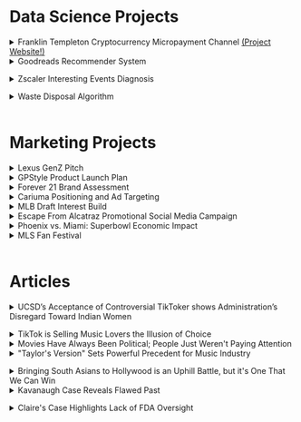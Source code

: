 # Data Science Projects 
<details>
<summary>Franklin Templeton Cryptocurrency Micropayment Channel <a href="https://medhaupadhyay.github.io/Micropayment-Channel-Public-Website/"> (Project Website!)</a></summary>
<img src="https://github.com/medhaupadhyay/portfolio/assets/81603081/f4406e0b-a3d1-44b2-8044-a816f608e366">
<br> </details>


<details>
<summary>Goodreads Recommender System</summary>
<img src="https://github.com/medhaupadhyay/portfolio/assets/81603081/56c7f3ab-0128-4e8b-b57c-1f447fb6c79b">
<img src="https://github.com/medhaupadhyay/portfolio/assets/81603081/f9d1cdac-06e2-4ea4-bf5d-8ce00ad02fa2">
 <img src="https://github.com/medhaupadhyay/portfolio/assets/81603081/edbe09fa-55db-4ed4-93a6-5f176b903d13">
 <img src="https://github.com/medhaupadhyay/portfolio/assets/81603081/df07aee6-e502-43a3-9046-f099a7f35091">
 <img src="https://github.com/medhaupadhyay/portfolio/assets/81603081/328dd6e2-120a-4731-9db2-ec671415ef19">
 <img src="https://github.com/medhaupadhyay/portfolio/assets/81603081/b8a2d88a-a6a6-4c7b-8022-7efcfb1be5e2">
 <img src="https://github.com/medhaupadhyay/portfolio/assets/81603081/0670e8ed-6a0f-41b6-bf67-ac8895bddb9f">
 <img src="https://github.com/medhaupadhyay/portfolio/assets/81603081/20f40eae-2dbf-44a0-8e4a-9e89659ce6e1">
  <img src="https://github.com/medhaupadhyay/portfolio/assets/81603081/c45231df-8faf-4700-a6b7-c8292932457d">
 <img src="https://github.com/medhaupadhyay/portfolio/assets/81603081/eeaec8fa-f11d-4523-a623-0e2d4785225d" >
 <img src="https://github.com/medhaupadhyay/portfolio/assets/81603081/652834a2-7d2d-4acc-9661-749d351f19b7" >
 <img src="https://github.com/medhaupadhyay/portfolio/assets/81603081/b88199e2-5270-42c7-b4ca-011e15414397" >
 <img src="https://github.com/medhaupadhyay/portfolio/assets/81603081/ba95b7c4-d58a-4a1a-b8af-f084b03f2181" >
 
 <br></details>


<details>
<summary>Zscaler Interesting Events Diagnosis</summary>
<img src="https://github.com/medhaupadhyay/portfolio/assets/81603081/3e7a37b2-e0bf-485e-9307-7003df74ca09">
<img src="https://github.com/medhaupadhyay/portfolio/assets/81603081/bab4269a-8992-4e54-993a-e9cbd2f14dad" >
<img src="https://github.com/medhaupadhyay/portfolio/assets/81603081/80ec5112-b085-4e81-b947-308d72be2deb" >
<img src="https://github.com/medhaupadhyay/portfolio/assets/81603081/b5ff1312-cb0c-4dcb-be4f-70b08fb23794" >
<img src="https://github.com/medhaupadhyay/portfolio/assets/81603081/8377e130-0048-4e38-884b-6d5b31f3918b" >
<img src="https://github.com/medhaupadhyay/portfolio/assets/81603081/31d41596-c219-45e7-b496-5bd5ccc1fd5b" >
<img src="https://github.com/medhaupadhyay/portfolio/assets/81603081/78ea7bb3-1e6c-475a-bc5e-e6be57eab4d5" >
<img src="https://github.com/medhaupadhyay/portfolio/assets/81603081/3619884a-7c59-41f9-9676-23f4c8217e94" >
<img src="https://github.com/medhaupadhyay/portfolio/assets/81603081/b98f1b94-94a9-425e-bcd9-ed8f23ef38ea" >
<img src="https://github.com/medhaupadhyay/portfolio/assets/81603081/30c8d5bf-6ec4-4835-87f8-bc565bc744bc" >
<img src="https://github.com/medhaupadhyay/portfolio/assets/81603081/abdd3720-24db-44c9-adfd-964558c3aac6" >
<img src="https://github.com/medhaupadhyay/portfolio/assets/81603081/67c20db9-f880-4ea6-867a-a916bfe781d2" >
<img src="https://github.com/medhaupadhyay/portfolio/assets/81603081/c12fbcbc-278f-4ab0-8b60-5c423b9dc8e5" >
<img src="https://github.com/medhaupadhyay/portfolio/assets/81603081/f254f210-0652-496b-a125-57835617022c" >
<img src="https://github.com/medhaupadhyay/portfolio/assets/81603081/5796829a-c8a9-41f5-b62a-9bc7da5a76b1" >
<img src="https://github.com/medhaupadhyay/portfolio/assets/81603081/6f57f1dc-5d8f-467a-9bdc-73d6e42d67c1" >
<img src="https://github.com/medhaupadhyay/portfolio/assets/81603081/51817dbb-e72b-45a4-896d-fc2ce0a79319" >
<img src="https://github.com/medhaupadhyay/portfolio/assets/81603081/3e4c7444-2033-465e-ac92-05a1f508e46f" >


 <br></details>


<details>
<summary>Waste Disposal Algorithm</summary>
<img src="https://github.com/medhaupadhyay/portfolio/assets/81603081/6c8e421a-7ef2-41ba-acc9-6d90be32507b" >
<img src="https://github.com/medhaupadhyay/portfolio/assets/81603081/4eb88d61-f5fa-4612-a12f-b61c75856a7a" >
<img src="https://github.com/medhaupadhyay/portfolio/assets/81603081/1e3cd897-26b6-4c3b-8bd6-39241bbe40ca" >
<img src="https://github.com/medhaupadhyay/portfolio/assets/81603081/57031355-996a-4b7e-af4d-ee0affd74e19" >
<img src="https://github.com/medhaupadhyay/portfolio/assets/81603081/273c9106-66f1-4ff3-8c72-e2b46b3133ee" >
<img src="https://github.com/medhaupadhyay/portfolio/assets/81603081/a8ff1f23-bd20-41e7-93ff-46032a43bbf0" >
<img src="https://github.com/medhaupadhyay/portfolio/assets/81603081/9f752ac3-7504-44fc-93cb-48d572f367ad" >
<img src="https://github.com/medhaupadhyay/portfolio/assets/81603081/b36394b1-933a-4c61-920e-20414a4a66d2" >
<img src="https://github.com/medhaupadhyay/portfolio/assets/81603081/c8ab7d61-490a-49ad-b7a2-719bba4a0a39" >
<img src="https://github.com/medhaupadhyay/portfolio/assets/81603081/3d42e23b-7e61-4cf8-a1b5-776e0d1613ae" >
<img src="https://github.com/medhaupadhyay/portfolio/assets/81603081/152c2a30-a70e-4d85-a3e6-3edfffea2fe2" >
 
 <br>
</details>
<br>

# Marketing Projects 
<details>
<summary> Lexus GenZ Pitch </summary>
coming soon! 
 <br>
 <br></details>

<details>
<summary> GPStyle Product Launch Plan </summary>
<img src="https://github.com/medhaupadhyay/portfolio/assets/81603081/0ff2c009-76cc-4d41-85c5-a013d0219c78" >
<img src="https://github.com/medhaupadhyay/portfolio/assets/81603081/739b5f3f-b2f6-4515-a6d9-c03819c6c4b6" >
<img src="https://github.com/medhaupadhyay/portfolio/assets/81603081/9c44f818-0542-4d85-8cf3-e25cb42f6142" >
<img src="https://github.com/medhaupadhyay/portfolio/assets/81603081/430aceef-8357-4f53-b355-437937ba1734" >
<img src="https://github.com/medhaupadhyay/portfolio/assets/81603081/2cd6a6d3-c8f0-4d47-9ff1-4e26a04c63e0" >
<img src="https://github.com/medhaupadhyay/portfolio/assets/81603081/39ef58e6-de70-4b12-9098-55606ea1828d" >
<img src="https://github.com/medhaupadhyay/portfolio/assets/81603081/f2892c67-42ea-492d-8afd-e041d42dfec6" >
<img src="https://github.com/medhaupadhyay/portfolio/assets/81603081/4195e3e3-798f-4c6d-8e8b-3420296ef00b" >
<img src="https://github.com/medhaupadhyay/portfolio/assets/81603081/d144fa4d-5f94-4dbc-a452-8b1896561764" >
<img src="https://github.com/medhaupadhyay/portfolio/assets/81603081/6478e706-b2f4-4ab4-84d9-d2976d8a0308" >
<img src="https://github.com/medhaupadhyay/portfolio/assets/81603081/8fbb84a2-e9be-4dda-a49d-21f144c57ca5" >
<img src="https://github.com/medhaupadhyay/portfolio/assets/81603081/8c6b8796-af98-4a2a-bd96-04d47dc78ae8" >
<img src="https://github.com/medhaupadhyay/portfolio/assets/81603081/6b00408d-e421-4a3d-b4ec-d4428d84b1fb" >
<img src="https://github.com/medhaupadhyay/portfolio/assets/81603081/6b4ec744-ff26-46d3-9a0e-0522499fe3f6" >

 <br>
 <br></details>

<details>
<summary> Forever 21 Brand Assessment </summary>
coming soon! 
 <br>
 <br></details>

 <details>
<summary> Cariuma Positioning and Ad Targeting</summary>
<img src="https://github.com/medhaupadhyay/portfolio/assets/81603081/f0fab1f3-0b0b-4639-8329-4b45b5966bf6" >
<img src="https://github.com/medhaupadhyay/portfolio/assets/81603081/3901e5f0-297f-40cd-af0e-3abfdf107e2a" >
<img src="https://github.com/medhaupadhyay/portfolio/assets/81603081/64b533d4-d496-42df-85e4-67544e734c39" >
<img src="https://github.com/medhaupadhyay/portfolio/assets/81603081/a67157ee-0d1d-4f04-b453-b13732429c42" >
<img src="https://github.com/medhaupadhyay/portfolio/assets/81603081/0f66d627-e62a-4823-9da0-d32bb41f6321" >
<img src="https://github.com/medhaupadhyay/portfolio/assets/81603081/ca746308-731b-43e3-b50c-baae59126a75" >
<img src="https://github.com/medhaupadhyay/portfolio/assets/81603081/bb4c0ecd-dcf7-48ad-bd88-cb521703924d" >
<img src="https://github.com/medhaupadhyay/portfolio/assets/81603081/ca86896a-c371-4585-bbf3-141dd6daefeb" >
<img src="https://github.com/medhaupadhyay/portfolio/assets/81603081/b633a9da-32c8-48ae-b043-e81cd0b3e125" >
<img src="https://github.com/medhaupadhyay/portfolio/assets/81603081/7f13dbde-6883-4581-b256-ceb445ab37d1" >
<img src="https://github.com/medhaupadhyay/portfolio/assets/81603081/5bae7795-3178-4067-889a-ed753030ff60" >
<img src="https://github.com/medhaupadhyay/portfolio/assets/81603081/e440dcee-a87f-4361-9093-0f4227f68b76" >
<img src="https://github.com/medhaupadhyay/portfolio/assets/81603081/868989ed-1d6c-40f9-84bc-d99df4eae4b8" >
<img src="https://github.com/medhaupadhyay/portfolio/assets/81603081/f692d5bb-2cb6-4799-8210-3547c1b4761c" >
<img src="https://github.com/medhaupadhyay/portfolio/assets/81603081/e8aa7033-ca3b-4d98-9f14-eb5c472357d5" >
<img src="https://github.com/medhaupadhyay/portfolio/assets/81603081/f08d5dd9-b5f6-4552-a301-fbb6517c9fca" >
<img src="https://github.com/medhaupadhyay/portfolio/assets/81603081/352c69e2-169e-49f4-bc68-e76f0b56efa9" >
 
 <br>
 <br></details>

 <details>
<summary> MLB Draft Interest Build </summary>
<img src="https://github.com/medhaupadhyay/portfolio/assets/81603081/9e038a74-b459-45f9-aeb2-62b9dfc00def" >
<img src="https://github.com/medhaupadhyay/portfolio/assets/81603081/31c8c9a6-f657-47f6-a681-104095b26c86" >
<img src="https://github.com/medhaupadhyay/portfolio/assets/81603081/1c69b95e-467b-4cd5-a238-46ddc866598c" >
<img src="https://github.com/medhaupadhyay/portfolio/assets/81603081/9c5fcbd0-d51e-4e1b-8f4e-c220e010fd95" >
<img src="https://github.com/medhaupadhyay/portfolio/assets/81603081/599afe71-f887-4a03-9b37-094bfaa51044" >
<img src="https://github.com/medhaupadhyay/portfolio/assets/81603081/f41d4580-3aed-4c59-992a-0d91eb22e326" >
 <br>
 <br></details>

<details>
<summary> Escape From Alcatraz Promotional Social Media Campaign </summary>
<img src="https://github.com/medhaupadhyay/portfolio/assets/81603081/19c0857a-d983-45ab-a730-9b1d2e97caea" >

 <br>
 <br></details>

 <details>
<summary> Phoenix vs. Miami: Superbowl Economic Impact </summary>
<img src="https://github.com/medhaupadhyay/portfolio/assets/81603081/49c424fa-c3d0-4b33-a60f-3e82d79b6025" >
<img src="https://github.com/medhaupadhyay/portfolio/assets/81603081/8e0c8777-84af-473e-bda8-c878306b3943" >
<img src="https://github.com/medhaupadhyay/portfolio/assets/81603081/f0fa86e4-dab3-45ed-8494-0cf236dacb47" >
<img src="https://github.com/medhaupadhyay/portfolio/assets/81603081/f1772007-d5c9-4d83-b1fa-5f419e6ef025" >
<img src="https://github.com/medhaupadhyay/portfolio/assets/81603081/de5713ad-959a-4913-a143-dfe32e510090" >

 <br>
 <br></details>

 <details>
<summary> MLS Fan Festival </summary>
<img src="https://github.com/medhaupadhyay/portfolio/assets/81603081/a71e82ee-d6db-495d-b36b-e79c4d76af5e" >
<img src="https://github.com/medhaupadhyay/portfolio/assets/81603081/dc82eeb0-b600-45c2-8308-ce0fc4ae9b86" >
<img src="https://github.com/medhaupadhyay/portfolio/assets/81603081/0361b869-93a8-48d4-a200-f67a02ddfb39" >
<img src="https://github.com/medhaupadhyay/portfolio/assets/81603081/d3aa03f7-e971-4792-b473-da93d3d0329e" >
<img src="https://github.com/medhaupadhyay/portfolio/assets/81603081/d516ef39-7581-4ee6-a49c-9c48303fd304" >
<img src="https://github.com/medhaupadhyay/portfolio/assets/81603081/28c355f5-ec95-4ddf-9cd4-4f5bfb5abd7e" >
<img src="https://github.com/medhaupadhyay/portfolio/assets/81603081/de8aa07f-03f2-420a-8b68-ce59d7df49c3" >
<img src="https://github.com/medhaupadhyay/portfolio/assets/81603081/5ca9ee28-b08d-4f55-b967-0bf8ca40318d" >
<img src="https://github.com/medhaupadhyay/portfolio/assets/81603081/400f32e6-36bd-4efe-a8ef-d07557838716" >
<img src="https://github.com/medhaupadhyay/portfolio/assets/81603081/c7c33c7b-c8f3-4bf4-b9c3-eef4bc3a70d9" >
<img src="https://github.com/medhaupadhyay/portfolio/assets/81603081/a03518f4-6a5c-44a9-aa5d-8d86ef86b382" >
<img src="https://github.com/medhaupadhyay/portfolio/assets/81603081/52368339-7024-43a9-8cfb-51e4ef9f5adb" >
<img src="https://github.com/medhaupadhyay/portfolio/assets/81603081/0e874271-f8bb-4f99-999b-4252f6c284bb" >
<img src="https://github.com/medhaupadhyay/portfolio/assets/81603081/846e82c6-78e1-471f-9afa-bbc04e06d692" >
<img src="https://github.com/medhaupadhyay/portfolio/assets/81603081/fdc1c2e7-c383-4a9c-967c-5e57da978ec8" >
<img src="https://github.com/medhaupadhyay/portfolio/assets/81603081/47f2a502-73bc-4678-8df2-537b787be14a" >
<img src="https://github.com/medhaupadhyay/portfolio/assets/81603081/c72aafdd-ef35-405b-a361-9aa50a4514e8" >

 <br>
 <br></details> <br>

# Articles 
<details>
<summary> UCSD’s Acceptance of Controversial TikToker shows Administration’s Disregard Toward Indian Women </summary>
Even now, it’s difficult for me to describe the way my stomach dropped when I first heard that Avaneesh Kanala was coming to UC San Diego. At first glance, Kanala might seem like an average UCSD transfer student, but a quick search of his name will pull up the TikTok account where he spews racist and misogynistic “hot takes” to over 350,000 followers. I’ve had the misfortune of seeing his videos on my “For You Page” for the past couple years, but the thought of him coming here was truly gut-wrenching. <br>
<img src="https://github.com/medhaupadhyay/portfolio/assets/81603081/eee191eb-a0cf-4dd4-8e25-720e794e3f25" > 
<br>
Kanala’s videos reduce women to mere objects, belittling everything about them from their bodies to their education to their culture, with targeted attacks on his female classmates. This kind of hateful content has always been aimed at people like me: Indian women who aspire to be independent and intelligent. For the past few years, Kanala’s TikTok content has been a painful but bearable rabbit hole that I would occasionally be sucked into. But now I am seeing demons from my screen materialize as Kanala steps onto the UCSD campus. My school has taken someone who can kindly be described as a troll, and presented them in the flesh; am I wrong to see this as a stinging betrayal? <br>
I know that in the real world, there are battles that I will lose. There will be people who will spew hatred at me and try to push me down. But here? On my home turf? This is a knife in my back, a sinking feeling in my stomach. It is a loss of trust, a broken promise.  <br>
<img src="https://github.com/medhaupadhyay/portfolio/assets/81603081/0a577368-d8ae-45c5-8dcc-0c8a11f54eaa" > <br>
I have always believed UCSD when they claimed that this is “an inclusive community where all have the opportunity to thrive,” but the acceptance of Kanala has left me questioning the purity of their ideals. Until now, I considered this school a safe place, a place where my classmates and I would be protected and uplifted. The inclusive community here is one of the first things I bring up when people ask about my favorite parts of UCSD. I tell them how I turned down other schools because I didn’t want to be surrounded by toxic clout chasers who put down other people in some sort of twisted game. I tell them that UCSD promised me a place where I would be respected — where I would be valued. <br>
 One case cannot make or break the culture of an entire university, but UCSD bringing a student like this onto campus would make their stance on inclusion infinitely clearer than thousands of memos ever could; after all, what good is a school that goes on and on about making sure that everyone “feels included in campus life” and then turns around and provides a welcome to someone who is actively spreading hateful and prejudiced messaging? Will the school only take action after these kinds of posts lead to physical violence against women? And what about the other hidden incels at UCSD who will take Kanala’s acceptance at UCSD as a green light for their own brands of misogyny and sexual violence? One case can easily serve as the straw that breaks the camel’s back. <br>
<img src="https://github.com/medhaupadhyay/portfolio/assets/81603081/5432011d-bc1b-4582-8311-43d0e28cdce6" > <br>

Kanala has also complained that “brown TikTok teamed up to get [him] kicked out of Purdue.” In this case, he is referring to the South Asian community on tiktok, many of whom claim that he was facing multiple sexual assault allegations. <br>
Whether Kanala was expelled from Purdue or left of his own volition, he is placing the blame on a mass grassroots uprising. While the details of his situation are not publicly available, it is not unreasonable to believe that all those people had a strong reason to push him out of school. If he was truly “kicked out” of Purdue as he claims, why has UCSD welcomed him here? Has he made amends for his actions? <br>
<img src="https://github.com/medhaupadhyay/portfolio/assets/81603081/6331d7f8-fdd9-4eb0-a664-0dbf09630b18" > <br>

The administration has welcomed this man onto our campus, given him a dorm and a seat in our classes. But how are we, as students, supposed to welcome him into our Triton community? How do we make space for him without pushing out the Indian women that he has been actively undermining? I don’t think we can. I think that a line has been drawn in the sand and we must choose sides. <br>
I can rest easier knowing that many will choose the clearly correct side, and it is comforting to see students leaping to denounce Kanala’s actions. Although it’s heartwarming to see everyone coming together like this, we all know that administration’s acceptance of Kanala reigns supreme. The truth of the matter is that UCSD’s acceptance of Kanala is serving as a strong form of validation for his hateful rhetoric. While this may not have been their intention, UCSD send the message that this student is a respectable citizen who lives by the Triton values. This, in turn, creates an uncomfortable, and potentially unsafe, environment for Indian women at UCSD. <br>
To be absolutely clear, I do not know Avaneesh personally, nor am I advocating for any specific action to be taken against him. All I have to say is that I am deeply disappointed in my school. Something in our Triton community has broken, and I’m afraid it may be irreparable. <br>

 <br></details>

 <details>
<summary>  TikTok is Selling Music Lovers the Illusion of Choice </summary>
 TikTok has established itself as a breeding ground for a whole new type of social media content, one that relies heavily on music. But rather than finding “new” music on TikTok, we’re just being fed the same thing over and over again until our brain starts to tell us that it might not sound so terrible after all. TikTok doesn’t make good music famous; it makes certain types of music famous. <br>
  <img src="https://github.com/medhaupadhyay/portfolio/assets/81603081/59d89197-6334-40e8-9397-ac3028ec1dd5" > <br>
TikTok music leans heavily into a few niche categories. Aside from songs that are good for dancing, one such category is songs with catchy lyrics. These songs are very useful as the soundtrack for the short stories common on TikTok. For example, the lines “for all of my pretty, and all of my ugly too” from Grande’s “pov” were commonly used for people to show themselves looking — you guessed it — pretty and ugly. Songs with fun beat drops have also found a place on TikTok. The beat drop in songs like “Candy,” “ily” and “Somebody That I Used to Know” are commonly used as a soundtrack to short stories or compilations. <br>
Inherently, TikTok has served to severely narrow the scope of songs that can become popular; if your song doesn’t fit into one of these categories, good luck getting anyone to listen to it. On the flip side, if your song does fit into one of these categories, you’ve suddenly and exponentially increased the odds of it becoming mainstream.   <br>
When a song goes viral, it’s suddenly being blasted into people’s ears every time they visit TikTok. And this serves to create the impression that millions of people are obsessed with the song, and it must, therefore, be good. <br>
This is a tantalizing shortcut to fame and therefore money that is understandably difficult for artists to ignore. Though there will always be artists who prioritize fame over art, TikTok’s rigid “genres” are incredibly tempting for singers, who are always at the risk of being left behind when the tide turns. <br>
When artists start prioritizing fame over art, we all suffer. By curating simple trends, TikTok has effectively made it harder for different types of music to rise up by incentivizing artists to make their music fit into boxes. So despite our best intentions, TikTok has turned into a playground for record labels to pump out formulaic music designed to go viral — and it’s working. From Billie Eilish’s “Therefore I Am” to Dua Lipa’s “Don’t Start Now” to Jason Derulo’s “Savage Love,” mainstream artists are all rushing to get a piece of the TikTok pie by adding quirky lyrics and beat drops and planning elaborate dances for fans to copy. <br>
But does popularity really equal merit? Just because a song happens to fit into one of these categories, is it something that I should actually listen to? Must I hear the same three songs every time I turn on my phone? The whole reason that the internet is touted as an equalizer is that it gives the listener a choice. We are no longer bound to the singers that record labels choose. And yet, it feels like we’re somehow going backwards in terms of diversity as far as music is concerned. Am I really supposed to believe that a song is good just because it lends itself well to dice rolling? It can be said that this trend is isolated to TikTok, but it’s tough to be an isolated trend when TikTok has more than 1,000,000,000 users across 150 countries. <br>
With more and more people turning to social media for entertainment, TikTok stands poised to seriously change the way that we consume content, especially music. As music grows more commercialized, it becomes more and more packaged with the sole purpose of increasing profits. In the past, a large chunk of the power rested in the hands of music industry professionals. Now, social media is increasingly snatching at their clout. <br>
Rather than being at the mercy of corporate producers, we’re now letting trends and algorithms determine what we listen to. Though letting any “higher ups” dictate the flow of art is questionable, it can be argued that taking the reigns of music from professional musicians and handing it to social media influencers is a bit of a downgrade. <br>
But then again, what do I know? At the end of the day, TikTok is supposed to be a fun platform for people to share their creativity. Just make sure it isn’t your one-stop shop for new music. <br>

 
 <br>
 <br></details>

 <details>
<summary> Movies Have Always Been Political; People Just Weren't Paying Attention </summary>
Last Friday’s epic finale to “The Falcon and the Winter Soldier” finally made it official: Anthony Mackie’s Sam Wilson is the new “Captain America.” Unsurprisingly, the decision — and the show in general — has sparked a wave of criticism. While some of the uproar surrounding the show was blatantly racist, a lot of people took the chance to air out their grievances with the media becoming “too woke.” This frustration is not unique to “The Falcon and the Winter Soldier”; over the past few years, an increasing number of people are uncomfortable with what they deem an unnecessary insertion of politics into their entertainment and are bemoaning the death of escapist cinema. This complaint, however, is insanely strange. The thing is, movies are always political if the audience chooses to watch them with a political gaze. Movies have always been firmly rooted in reality — the political messaging was just somewhat hidden in order to avoid alienating audiences, and people have gotten complacent in playing along and completely missing the point of these movies. Movies have not suddenly become more political, writers have just stopped hiding their themes behind smoke and mirrors in the hopes that they can reach out and shake even a few of their viewers out of a state of willful ignorance. <br>
  <img src="https://github.com/medhaupadhyay/portfolio/assets/81603081/0485e12d-5261-4269-b608-87292d3acb70" > <br>
Those who claim that the movies they watch are “apolitical,” “escapist,” or “disconnected from reality” are simply not thinking critically about the media they are consuming. If someone were to look at a film with a political lens, they would be hard-pressed to find many movies that are truly apolitical. The trick is that the political messaging of films was often disguised for an unwitting or unreceptive audience. For example, “Zootopia” made powerful arguments about racial stereotyping, policing, and the repercussions of bigoted government officials while still being a whimsical movie for children. This analysis is not a “hot take” — it is literally the point of the movie. Still, when police officer Judy impulsively grabs a weapon simply because Nick supposedly has violence in his biology, it wasn’t labeled as a political scene. But when Sam is confronted by a cop in “The Falcon and the Winter Soldier,” it is “too woke.” What could possibly be the difference, other than the viewers’ inability to understand the simple metaphor presented in “Zootopia?” The truth is that most people consider movies to be frivolous entertainment because they only engage with media at the shallowest level possible. And honestly, there is usually nothing wrong with that. There is absolutely no requirement to analyze every movie with critical thought. So, “The Falcon and the Winter Soldier” made it easy for the audience. They did away with a lot of the metaphors and made it easier to understand the story they were trying to tell. <br>
Technically, the viewer can still choose to keep their head in the sand. If someone can’t understand that “Avatar” is a searing critique of colonialism and capitalism, then there is no reason for them to take away anything political from Sam Wilson telling world leaders to provide aid to refugees in “The Falcon and the Winter Soldier.” Everything that happened in the show is fiction. It is only political if the audience takes the fictional story and draws parallels to what is going on around them. And that is the viewer’s personal decision. <br>
As far as the new “Captain America” being Black, simply including people of color in movies is not political. Why is the very existence of non-white people considered a “heavy” topic that takes away from entertainment? “Captain America” is still a superhero franchise with witty jokes, silly banter, and fast-paced fight scenes. Nothing has inherently changed. “The Falcon and the Winter Soldier” is no more and no less political than every other “Captain America” movie. People that glossed over the clear messaging in the original trilogy have no business complaining about this new phase. No one said that the audience has to feel a certain way after watching anything, but viewers who look at a Black man speaking candidly and decide that it’s all a plot to further some sort of an agenda are ruining it for themselves. Rather than feeling inspired or moved, they’re twisting a glorious moment into something it’s not. <br>
People who want their entertainment to remain apolitical simply have to continue letting the themes fly over their heads. Aside from the point that it is a privilege to “take a break” from politics, fiction is only “escapist” as long as the viewer chooses not to connect the story with real life. Movies that are labeled “too woke” are slapped with that label because the writers chose not to engage with complicated metaphors and dialogue that can be interpreted in multiple ways — they chose to make the themes obvious so that it might smack a few of the people who insisted on ignoring anything that was even slightly veiled. <br>
Recently, it’s become increasingly difficult for people to miss the parallels between the stories they consume and the world outside their door. In the past, these parallels were buried; now they’re being showcased more openly. From “The Invasion of the Body Snatchers” to “Hunger Games” to “Transformers,” political motifs have been a staple in fiction for ages. They’re just getting harder to ignore in today’s day and day. <br>
Films* have always tackled the real-world problems that society is facing, but it has always been up to the audience to make the connections. Just because “The Falcon and the Winter Soldier” wrote it out in bold doesn’t change the fact that the message has always been there; some people just chose not to see it. <br>
*The word movie was thrown around a lot in this article, but the audience should be acutely aware that Sam Wilson did not, in fact, wield the shield on the big screen. All of this “wokeness” happened in the confines of Disney+. Disney made a leap by giving the mantle of Captain America to a Black Man, but there is plenty of room for them to backtrack and fumble the progress they’ve made so far. <br>

 
 <br>
 <br></details>

 <details>
<summary> "Taylor's Version" Sets Powerful Precedent for Music Industry </summary>
Taylor Swift’s re-recording of her albums, fondly known as "Taylor's Versions", is her latest push to make the music industry a better place, especially for vulnerable artists. Swift is hardly the first artist to face devastation at the hands of their record label, but she might very well be the first one to fight it so openly. What the public views as a catfight between high-profile celebrities is essentially a battle for her life’s work; the very work that the media continues to claim is too personal. In between slut-shaming her, the public continues to claim that Swift is a money-hungry vulture who masterminded every controversy surrounding her in order to increase profits.   <br> 
    <img src="https://github.com/medhaupadhyay/portfolio/assets/81603081/8bebdbe3-7f07-4052-a08b-4636b9790de6" > <br>

It is completely beside the point to argue that Swift does not need the extra money from her rerecordings – what she is doing is setting a precedent. <br>
She has expressed her belief that artists should have the rights to their work, or at least be given the opportunity to buy them back at market value, and she is acting on it. It may not make a huge financial difference for Swift, but it could mean the world for a struggling artist—just like her groundbreaking work in pushing Spotify and Apple Music to pay artists more. Even back then, she was one of few big-name artists who took a stance and stuck to it. At every step, Swift has pushed to make the music industry a better place. Somehow, society has normalized punishing Taylor Swift just for being herself and telling her truth. <br>
 This anti-Taylor sentiment peaked in 2016, with the #TaylorSwiftIsOverParty. Coming off of an iconic high with her album 1989, the public decided that they had enough of Swift and turned on her rapidly. Between her new feud with the Kardashian-West clan and her breakup with Calvin Harris and subsequent rebound with Tom Hiddleston, the media frenzy was out for blood. <br>
 In her Netflix documentary about this tumultuous time period, “Miss Americana”, Swift shares her struggles with an eating disorder, the invasive media coverage of her life, her legal sexual assault battle, and her battle to speak out for what she believed in politically. Each and every one of these issues brought an avalanche of criticism onto her, not to mention the casual sexism she has been forced to endure throughout most of her career. Buried under all of this, Swift was at the cusp of becoming a relic of the past. <br>
And yet she didn’t. Swift pushed back, reinventing herself once again with the edgy “Reputation”. Despite claims that she was no longer relatable, Swift went on to put together a visually stunning stadium tour that made millions. All this to say that Swift is no stranger to the crowds turning on her. <br>
The latest disparagement surrounding Swift’s re-recordings probably won’t be enough to deter this talented and hard-working artist, but just because Swift doesn’t let the mud-slinging drag her down doesn’t mean that it’s harmless. There is nothing cool about undermining a driven artist who is putting themself on the line in order to pave the way for future generations. <br>
It’s inevitable that Swift will go down in history as one of the defining artists of this generation; it’s time for the public to get behind her. Even people who think they don’t like Swift’s music should check out her re-recordings — Taylor’s discography is truly wide enough to please everyone. Swift has always been both a talented artist and one who is working to make the industry a better place; she never disappoints, and it’s about time we stopped letting her down.  
 <br>
 <br></details>

  <details>
<summary> Bringing South Asians to Hollywood is an Uphill Battle, but it's One That We Can Win  </summary>
There was a moment during the San Diego Asian Film Festival (SDAFF) screening of Iman Zawahry’s “Americanish” that made me cry. By all means, “Americanish”is a romantic comedy; the story follows two Pakistani-American sisters and their cousin as they navigate the complicated world of marriage while trying to find professional fulfillment. But something about watching Maryam, Sam, and Ameera each find their own version of happily ever after moved me to tears. If you asked me why, I don’t think I could exactly explain it. It was the novelty, I think, of seeing South Asian women finding joy that left me awestruck. It served as confirmation to me that success was whatever I chose to make of it, and that it was something I deserved. It was not at all what I expected, but it was beautiful nonetheless. And that, I think, is how to best describe my experience at SDAFF. Among the jokes, satire, drama, and documentaries, there was an unmistakable undercurrent of bittersweet joy at seeing Asian stories on the big screen. Every movie was an explosive celebration of culture, but the novelty of the experience served as a painful reminder of the lack of Asian representation in today’s media. We’ve heard the word “representation” thrown around a lot in recent years, but rarely do we see it executed successfully. Simply put, art hits differently when you know that every person on the cast and crew is committed to shining the spotlight on underrepresented communities. <br>
   <img src="https://github.com/medhaupadhyay/portfolio/assets/81603081/e7861267-5493-4e46-8b74-dc781c9da215"> <br>
For me, representation meant watching an entire theater light up to “Sheila Ki Jawani” and “Malang” in Geeta Malik’s “India Sweets and Spices.” “India Sweets and Spices” follows UCLA freshman Alia, who is fed up with her uber-rich family and friends’ shallowness and befriends the family who owns the local Indian grocery store. No matter how rich and hypocritical the characters were, I saw my friends and family reflected in Alia’s community. Watching Indian excellence celebrated on screen, glamorously decked out in glittering outfits and luxurious cars, made me proud beyond words. The rich storytelling and the attention to detail felt like a warm hug; reassurance that someone like me could be the star of their own story. To see aspects of my life — albeit exaggerated versions of it — play out on screen was an experience I won’t forget. When I asked Geeta Malik about the personal inspiration behind the film, she reflected on how weekend Indian get-togethers served as a hotbed for culture and community during her childhood, leaving me feeling like she took the words right out of my mouth. Watching Malik address the theater, it felt like a spectacular future was within reach — one where a movie with an all-Indian cast could be a blockbuster.<br>
I felt a similar sense of hope after watching “7 Days.” Taking place right as the COVID-19 pandemic unfolded in March 2020, “7 Days” tells the story of Ravi and Rita, whose painfully awkward first date becomes unexpectedly elongated when the two are forced to quarantine together. From a soulful examination of arranged marriages to a tearful monologue on the cultural importance of the romantic drama “Kal Ho Naa Ho,” Roshan Sethi’s quirky pandemic rom-com was firmly rooted in Indian culture; but it also spoke to universal themes of loneliness and love, confusion and desperation, and the importance of connection. Listening to Sethi explain the creative process that led him to write “7 Days” with his boyfriend Karan Soni while in residency, I intuitively knew that the future of Asian American cinema is in good hands. Sethi and Soni’s process meticulously aimed to capture the internal tug of war between traditional customs and western thinking, and it is the unique kind of story that could only have been written by Asian Americans.<br>
The Asian American immigrant experience is one which values resilience, resourcefulness, and thrift; so it comes as no surprise that Asian American filmmakers have managed to create such wonderful art even in the face of countless obstacles. Bringing Asian culture to the movies has been — and continues to be — an uphill battle, but attending SDAFF made me realize that we still have a fighting chance if we band together. These and many other films from SDAFF will be playing in theaters across the country, where anyone can walk in and experience the beauty and joy of the Asian American experience. I encourage anyone with the opportunity to do so to buy a ticket and show up for these artists. There is no lack of talented Asian filmmakers; there is only a lack of support for their work. Attending SDAFF granted me a vision of what mainstream Asian American art could look like. This world has largely been pushed out of the spotlight, but I can’t wait for the day when it finally takes center stage.   
 <br>
 <br></details>

 <details>
<summary> Kavanaugh Case Reveals Flawed Past </summary>
When Brett Kavanaugh was nominated for the Supreme Court in July 2018, media attention was relatively minimal. This changed, however, when Senator Dianne Feinstein revealed that she had received a letter detailing claims of sexual assault against Kavanaugh from a victim who preferred to remain anonymous. While the decades-old accusation left spectators across the country speechless, it provided a unique lesson for students: mistakes from high school and college can impose unprecedented implications on their futures. <br>
      <img src="https://github.com/medhaupadhyay/portfolio/assets/81603081/890199b2-2135-4537-8ba2-00487b1bf467" > <br>

Days after Feinstein’s revelation, the victim disclosed her identity and made her accusations public. Dr. Christine Blasey Ford shared her experiences via The Washington Post, claiming that Kavanaugh had assaulted her at a high school party in the early 1980s. Two of Kavanaugh’s classmates from Yale University, Deborah Ramirez and Julie Swetnick, also came forward with similar accusations. The confirmation hearing took place in September, a routine procedure that allows senators to interview nominees for the Supreme Court. After the hearing, the Senate Judiciary Committee requested that President Trump order a FBI investigation, which he opened on Sept. 28. During the investigation, proof that Kavanaugh had been a heavy drinker in high school and college surfaced. <br>
“You hear your parents and teachers saying it all the time: don’t do anything you’ll regret in the future,” said sophomore Ibraheem Qureshi. “Now, it suddenly feels real; they may have a point. And now, with the addition of social media, everything you do is online. A lot of people are deleting their social media pages. They don’t want what they posted online in high school to be used against them.” <br>
It may never be clear whether Dr. Ford’s allegations are true or not, but they have nonetheless left an ugly smear on Kavanaugh’s reputation. Even if the accusations of sexual assault are false, the investigation has exposed Kavanaugh’s rowdy behavior in high school and college, revealing that he may have been downplaying his alcoholism. Former classmates came forward with claims that Kavanaugh had been intentionally misleading with his testimony, referring to a 1985 bar brawl that ended with police intervention. Kavanaugh’s actions during high school may not be representative of who he is today, but he is still responsible for their consequences. Many claim that his heavy drinking in school proved that he was not qualified to be a Supreme Court Justice, while others argue that he was unqualified because he had lied under oath about his drinking problems.
<br>
For many students, partying is an irreplaceable part of the high school and college experience. However, teenagers’ ideas of having fun can often border on unsafe or downright dangerous. <br>
“A lot of people think that having a good time is just doing what their friends are doing,” said senior Alicia Wu. “If there is something you enjoy that may come back to hurt you, you should work to change yourself. It’s not just about your record. Rather than something tangible, it’s more about your character; the decisions you make when you’re younger will shape who you become in the future.” <br>
Still, high school and college students often make mistakes; it’s a part of the learning process. Since they are young and inexperienced, it is almost inevitable that they will make bad decisions. However, there is distinction between careless errors and crimes, and the latter may never be forgiven. <br>
“There’s a line between kids being kids and being a bad person,” Qureshi said. “Most of the time when you make a mistake, people are going to hold it against you. You can ask for forgiveness, but you won’t always receive it. Sometimes, people realize that they were wrong, and they are trying to change for the better, but in some cases it’s not possible.”
<br>
Throughout the ordeal, witnesses and investigators across the country stepped in to unearth every piece of evidence about Kavanaugh’s student life. His actions during school posed a serious threat to his career nearly 35 years later. The same could potentially happen to any student, years from today. One seemingly insignificant mishap can have resounding consequences, and high schoolers should be careful to protect themselves from these unintended ramifications. This incident may lead students to monitor their own behavior more closely. On the other hand, it may simply convince students to put up a facade for the people around them. <br>
“I don’t think that the Kavanaugh case is going to force anyone to change,” said World History teacher Nhat Nguyen. “Students might be really good at putting up a front for other people to see, but in private, they are still who they are.”
<br>
 Adding on to the case’s complications, many have wondered whether evidence from so long ago can be considered an accurate representation of a person today. After all, people can change over the course of several years.
<br>
“High school is a really strange period of time for everyone,” Mr. Nguyen said. “It’s hard to see if it really reflects who a person is years later. We need to see if there is anything consistent, if there are any constants. One point in time doesn’t give you any progression, you need more data to see if they’ve changed over time.” <br>
 Whether or not a person changes, it is irrefutable that incidents from high school and college are now acceptable reasons for attacking public figures. High schoolers have been quick to realize that anything they say or do can be used against them. Students may refrain from going down the wrong path if they realize that bad decisions can keep them from accomplishing their long-term goals and aspirations. <br>
“We don’t just live for the moment; we live for our futures and what we will become,” Wu said. “We all have hopes and ambitions. We have to keep ourselves in check with that, and use our goals as motivation to stay away from trouble.”
<br>
 Despite the scandals, Kavanaugh was sworn in to the Supreme Court on Oct. 6. While we may never know whether or not Kavanaugh is guilty, his ordeal battling the ghosts of his past has brought high schoolers a sobering lesson: the past never stays buried.
 <br>
 <br></details>


 <details>
<summary> Claire's Case Highlights Lack of FDA Oversight </summary>
While looking for makeup, shoppers often consider brand, price and quality. But it may be time to add a new factor: toxicity. In America, where a sense of false security is common among consumers due to the numerous committees and laws dedicated to their protection, most believe that the products they buy have undergone strict examination. This, however, is not always the case.
<br>
        <img src="https://github.com/medhaupadhyay/portfolio/assets/81603081/159bb5f2-0271-4865-95d9-8d71b2cc9fd6" > <br>

 On Dec. 28, Claire’s, a makeup and accessory store, issued recalls for several of its makeup products after Kristiana Warner, a Rhode Island woman, claimed that she had found asbestos in several Claire’s products, including eye shadows, blushes and compact powders. Asbestos is a mineral that was popularly used in building insulation for years, but was proven to be toxic in 1973, and has since been linked with cancer and mesothelioma, a deadly lung disease. Warner mailed her six-year-old daughter’s makeup to the Scientific Analytical Institute, a North Carolina lab that specializes in testing for toxic substances, and the results revealed traces of cancer-causing tremolite asbestos.
<br>
“Harsher regulations, more restricting guidelines [should be put in place],” said art teacher and InDesign club advisor Charlotte Kruk. “That’s a really negative thing. Nothing can have asbestos by today’s standards.”
<br>
 After the recall, Claire’s came forward to say that it had sent its products for testing, and had found these products to be asbestos-free. Despite Claire’s findings, the Scientific Analytical Institute continues to back their own, claiming that the exact product they tested has not yet been re-tested by Claire’s. Additionally, Claire’s has not specified which labs tested their products, which has led many to question the products’ safety.
<br>
 “It is unsafe, if there is even a possibility of asbestos being in the products,” said senior and InDesign club president Christina Chen. “If a person bought makeup, and they are not sure about [what the ingredients are], then it is not fair to them because they are buying something without being told what is in it. If the company is not saying the truth and being honest to their consumers, then it should not be a safe brand that people trust.”
<br>
 Although it is unclear whether or not asbestos was present in the Claire’s products, this case brings to light numerous discrepancies in the Food and Drug Administration’s (FDA) regulations. Although the FDA’s job is to protect consumers from potentially dangerous cosmetics, companies are still able to sell products with harmful substances by exploiting loopholes in FDA regulations. Currently, companies can easily avoid sharing the ingredients used in their products by claiming that doing so would give away “trade secrets.” Additionally, the U.S. only bans about ten chemicals in cosmetics while the European Union has over a thousand banned, and consumers are paying for these lax regulations. <br>
“The FDA should intervene in cases like this, as it has the ability to affect many people’s lives” said sophomore Aayushi Jani. “The government should impose stricter regulations because an incident like this should not occur again.”
<br>
 The FDA mainly relies on direct reports from customers in order to launch investigations into potentially harmful products. Even after customers have filed complaints, however, the FDA has no legal authority to recall the product, so it is entirely possible that the harmful products  remain on the market. <br>
“The FDA should impose harsher regulations, more restricting guidelines,” said Kruk. “[Cosmetic] companies should not be allowed to sell dangerous makeup — that’s so terrible.” <br>
 In fact, companies are not even required to forward complaints to the FDA, meaning that such concerns often go ignored, and no changes are made to the product in question. Even terms like “organic” and “hypoallergenic” are unregulated, giving them little to no meaning in the cosmetic industry. <br>
All this may tempt shoppers to throw their makeup out the window, but such drastic measures are not yet necessary. Avoiding fragrances is one way to steer clear of toxins, as it can take hundreds of chemicals to create a single fragrance. Lipsticks are also notoriously known to contain lead, a dangerous neurotoxin. Customers would be well-advised to stay away from ingredients such as mineral oil, parafﬁnum liquidum, petrolatum, petroleum jelly, propylene glycol, polyethylene glycol and polysorbates. These are petroleum derivatives, meaning they are extracted from crude oil. They have a nearly infinite shelf life, and are cheap and abundant, but can also lead to allergies and are known toxins. Parabens, phenoxyethanol and benzyl alcohol are preservatives that can disrupt hormones and nerves. <br>
 “We’re living in a poisonous world,” said Kruk. “I think that with makeup, it’s buyer beware. None of that stuff is good for you. I just wish that the message we were sending our young people is that they are gorgeous without all that nonsense.”
<br>
 While these cautionary steps may seem unnecessary, it is becoming increasingly clear that each consumer must watch out for his or her own health and safety, even if it is something as simple as choosing what makeup products to purchase. Relying solely on government regulations to keep shoppers safe is no longer a viable option.
 
   <br></details>

 <br>
